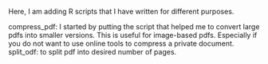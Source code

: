 Here, I am adding R scripts that I have written for different purposes.

compress_pdf: I started by putting the script that helped me to convert large pdfs into smaller versions. This is useful for image-based pdfs. Especially if you do not want to use online tools to compress a private document.
split_odf: to split pdf into desired number of pages.
